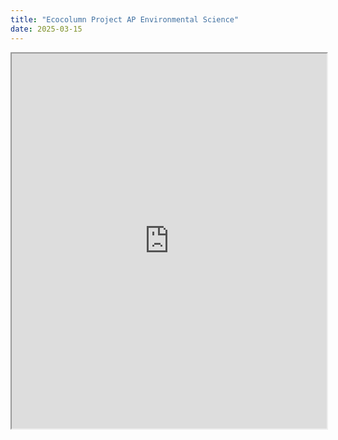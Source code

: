 ```yaml
---
title: "Ecocolumn Project AP Environmental Science"
date: 2025-03-15
---
```

<iframe src="https://drive.google.com/file/d/1ZVg3tYiildPBJTxzDIJt3wKJk6NW4zqx/preview" width="100%" height="600px"></iframe>

